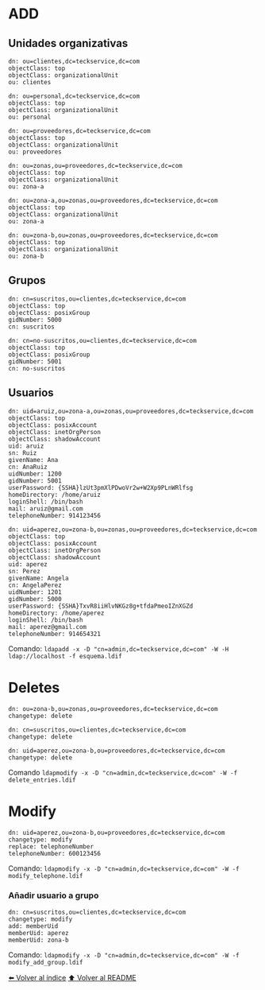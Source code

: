 # ADD
## Unidades organizativas
~~~nano
dn: ou=clientes,dc=teckservice,dc=com
objectClass: top
objectClass: organizationalUnit
ou: clientes

dn: ou=personal,dc=teckservice,dc=com
objectClass: top
objectClass: organizationalUnit
ou: personal

dn: ou=proveedores,dc=teckservice,dc=com
objectClass: top
objectClass: organizationalUnit
ou: proveedores

dn: ou=zonas,ou=proveedores,dc=teckservice,dc=com
objectClass: top
objectClass: organizationalUnit
ou: zona-a

dn: ou=zona-a,ou=zonas,ou=proveedores,dc=teckservice,dc=com
objectClass: top
objectClass: organizationalUnit
ou: zona-a

dn: ou=zona-b,ou=zonas,ou=proveedores,dc=teckservice,dc=com
objectClass: top
objectClass: organizationalUnit
ou: zona-b
~~~
## Grupos
~~~nano
dn: cn=suscritos,ou=clientes,dc=teckservice,dc=com
objectClass: top
objectClass: posixGroup
gidNumber: 5000
cn: suscritos

dn: cn=no-suscritos,ou=clientes,dc=teckservice,dc=com
objectClass: top
objectClass: posixGroup
gidNumber: 5001
cn: no-suscritos
~~~
## Usuarios
~~~
dn: uid=aruiz,ou=zona-a,ou=zonas,ou=proveedores,dc=teckservice,dc=com
objectClass: top
objectClass: posixAccount
objectClass: inetOrgPerson
objectClass: shadowAccount
uid: aruiz
sn: Ruiz
givenName: Ana
cn: AnaRuiz
uidNumber: 1200
gidNumber: 5001
userPassword: {SSHA}lzUt3pmXlPDwoVr2w+W2Xp9PLnWRlfsg
homeDirectory: /home/aruiz
loginShell: /bin/bash
mail: aruiz@gmail.com
telephoneNumber: 914123456

dn: uid=aperez,ou=zona-b,ou=zonas,ou=proveedores,dc=teckservice,dc=com
objectClass: top
objectClass: posixAccount
objectClass: inetOrgPerson
objectClass: shadowAccount
uid: aperez
sn: Perez
givenName: Angela
cn: AngelaPerez
uidNumber: 1201
gidNumber: 5000
userPassword: {SSHA}TxvR8iiHlvNKGz8g+tfdaPmeoIZnXGZd
homeDirectory: /home/aperez
loginShell: /bin/bash
mail: aperez@gmail.com
telephoneNumber: 914654321
~~~
Comando: `ldapadd -x -D "cn=admin,dc=teckservice,dc=com" -W -H ldap://localhost -f esquema.ldif`
# Deletes
~~~
dn: ou=zona-b,ou=zonas,ou=proveedores,dc=teckservice,dc=com
changetype: delete

dn: cn=suscritos,ou=clientes,dc=teckservice,dc=com
changetype: delete

dn: uid=aperez,ou=zona-b,ou=proveedores,dc=teckservice,dc=com
changetype: delete
~~~
Comando `ldapmodify -x -D "cn=admin,dc=teckservice,dc=com" -W -f delete_entries.ldif`

# Modify
~~~
dn: uid=aperez,ou=zona-b,ou=proveedores,dc=teckservice,dc=com
changetype: modify
replace: telephoneNumber
telephoneNumber: 600123456
~~~
Comando: `ldapmodify -x -D "cn=admin,dc=teckservice,dc=com" -W -f modify_telephone.ldif`

### Añadir usuario a grupo
~~~
dn: cn=suscritos,ou=clientes,dc=teckservice,dc=com
changetype: modify
add: memberUid
memberUid: aperez
memberUid: zona-b
~~~

Comando: `ldapmodify -x -D "cn=admin,dc=teckservice,dc=com" -W -f modify_add_group.ldif`

[⬅️ Volver al índice](./Index.md)
[⬆️ Volver al README](/README.md)
